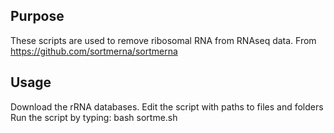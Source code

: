 ## Purpose

These scripts are used to remove ribosomal RNA from RNAseq data. 
From https://github.com/sortmerna/sortmerna


## Usage

 Download the rRNA databases. 
 Edit the script with paths to files and folders
 Run the script by typing: bash sortme.sh

